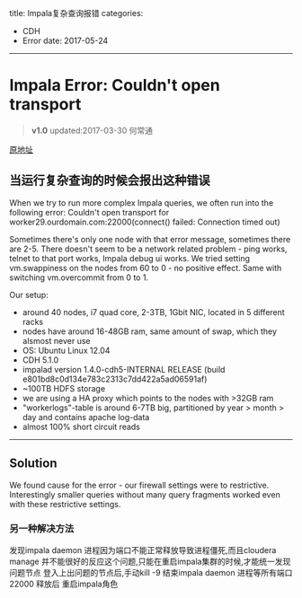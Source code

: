 title: Impala复杂查询报错
categories: 
- CDH
- Error
date: 2017-05-24
---
# Impala Error: Couldn't open transport
 >**v1.0** updated:2017-03-30 何常通
 
 <a href="https://community.cloudera.com/t5/Interactive-Short-cycle-SQL/Impala-Error-Couldn-t-open-transport/m-p/15916#M366">原地址</a>

## 当运行复杂查询的时候会报出这种错误
When we try to run more complex Impala queries, we often run into the following error:
Couldn't open transport for worker29.ourdomain.com:22000(connect() failed: Connection timed out)
 
Sometimes there's only one node with that error message, sometimes there are 2-5.
There doesn't seem to be a network related problem - ping works, telnet to that port works, Impala debug ui works.
We tried setting vm.swappiness on the nodes from 60 to 0 - no positive effect. Same with switching vm.overcommit from 0 to 1.

Our setup:
- around 40 nodes, i7 quad core, 2-3TB, 1Gbit NIC, located in 5 different racks
- nodes have around 16-48GB ram, same amount of swap, which they alsmost never use
- OS: Ubuntu Linux 12.04
- CDH 5.1.0
- impalad version 1.4.0-cdh5-INTERNAL RELEASE (build e801bd8c0d134e783c2313c7dd422a5ad06591af)
- ~100TB HDFS storage
- we are using a HA proxy which points to the nodes with >32GB ram
- "workerlogs"-table is around 6-7TB big, partitioned by year > month > day and contains apache log-data
- almost 100% short circuit reads

---
## Solution
We found cause for the error - our firewall settings were to restrictive. Interestingly smaller queries without many query fragments worked even with these restrictive settings.


### 另一种解决方法
发现impala daemon 进程因为端口不能正常释放导致进程僵死,而且cloudera manage 并不能很好的反应这个问题,只能在重启impala集群的时候,才能统一发现问题节点
登入上出问题的节点后,手动kill -9 结束impala daemon 进程等所有端口22000 释放后 重启impala角色
